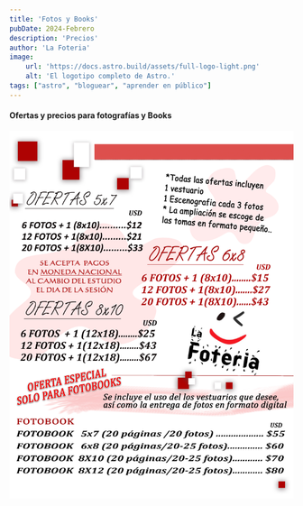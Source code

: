```yaml
---
title: 'Fotos y Books'
pubDate: 2024-Febrero
description: 'Precios'
author: 'La Foteria'
image:
    url: 'https://docs.astro.build/assets/full-logo-light.png'
    alt: 'El logotipo completo de Astro.'
tags: ["astro", "bloguear", "aprender en público"]
---
```




#### Ofertas y precios para fotografías y Books

![fotos][path]

[path]: ../../../assets/ofertas/ofertas.jpg
